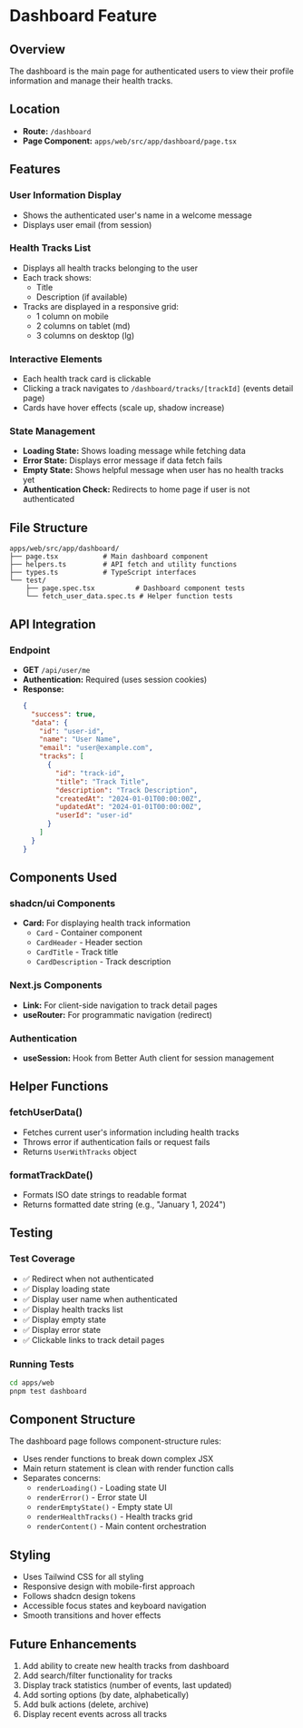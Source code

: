 # Dashboard Feature

## Overview

The dashboard is the main page for authenticated users to view their profile information and manage their health tracks.

## Location

- **Route:** `/dashboard`
- **Page Component:** `apps/web/src/app/dashboard/page.tsx`

## Features

### User Information Display

- Shows the authenticated user's name in a welcome message
- Displays user email (from session)

### Health Tracks List

- Displays all health tracks belonging to the user
- Each track shows:
  - Title
  - Description (if available)
- Tracks are displayed in a responsive grid:
  - 1 column on mobile
  - 2 columns on tablet (md)
  - 3 columns on desktop (lg)

### Interactive Elements

- Each health track card is clickable
- Clicking a track navigates to `/dashboard/tracks/[trackId]` (events detail page)
- Cards have hover effects (scale up, shadow increase)

### State Management

- **Loading State:** Shows loading message while fetching data
- **Error State:** Displays error message if data fetch fails
- **Empty State:** Shows helpful message when user has no health tracks yet
- **Authentication Check:** Redirects to home page if user is not authenticated

## File Structure

```
apps/web/src/app/dashboard/
├── page.tsx           # Main dashboard component
├── helpers.ts         # API fetch and utility functions
├── types.ts           # TypeScript interfaces
└── test/
    ├── page.spec.tsx          # Dashboard component tests
    └── fetch_user_data.spec.ts # Helper function tests
```

## API Integration

### Endpoint

- **GET** `/api/user/me`
- **Authentication:** Required (uses session cookies)
- **Response:**
  ```json
  {
    "success": true,
    "data": {
      "id": "user-id",
      "name": "User Name",
      "email": "user@example.com",
      "tracks": [
        {
          "id": "track-id",
          "title": "Track Title",
          "description": "Track Description",
          "createdAt": "2024-01-01T00:00:00Z",
          "updatedAt": "2024-01-01T00:00:00Z",
          "userId": "user-id"
        }
      ]
    }
  }
  ```

## Components Used

### shadcn/ui Components

- **Card:** For displaying health track information
  - `Card` - Container component
  - `CardHeader` - Header section
  - `CardTitle` - Track title
  - `CardDescription` - Track description

### Next.js Components

- **Link:** For client-side navigation to track detail pages
- **useRouter:** For programmatic navigation (redirect)

### Authentication

- **useSession:** Hook from Better Auth client for session management

## Helper Functions

### fetchUserData()

- Fetches current user's information including health tracks
- Throws error if authentication fails or request fails
- Returns `UserWithTracks` object

### formatTrackDate()

- Formats ISO date strings to readable format
- Returns formatted date string (e.g., "January 1, 2024")

## Testing

### Test Coverage

- ✅ Redirect when not authenticated
- ✅ Display loading state
- ✅ Display user name when authenticated
- ✅ Display health tracks list
- ✅ Display empty state
- ✅ Display error state
- ✅ Clickable links to track detail pages

### Running Tests

```bash
cd apps/web
pnpm test dashboard
```

## Component Structure

The dashboard page follows component-structure rules:

- Uses render functions to break down complex JSX
- Main return statement is clean with render function calls
- Separates concerns:
  - `renderLoading()` - Loading state UI
  - `renderError()` - Error state UI
  - `renderEmptyState()` - Empty state UI
  - `renderHealthTracks()` - Health tracks grid
  - `renderContent()` - Main content orchestration

## Styling

- Uses Tailwind CSS for all styling
- Responsive design with mobile-first approach
- Follows shadcn design tokens
- Accessible focus states and keyboard navigation
- Smooth transitions and hover effects

## Future Enhancements

1. Add ability to create new health tracks from dashboard
2. Add search/filter functionality for tracks
3. Display track statistics (number of events, last updated)
4. Add sorting options (by date, alphabetically)
5. Add bulk actions (delete, archive)
6. Display recent events across all tracks
